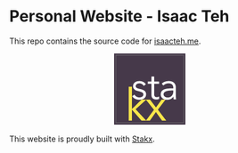 # Personal Website - Isaac Teh

This repo contains the source code for [isaacteh.me](www.isaacteh.me).


<p align="center">
    <img alt="stakx logo" src="./assets/imgs/brand.png">
</p>

This website is proudly built with [Stakx](https://github.com/stakx-io/).
